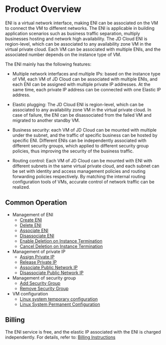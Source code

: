# Product Overview

ENI is a virtual network interface, making ENI can be associated on the VM to connect the VM to different networks. The ENI is applicable in building application scenarios such as business traffic separation, multiply businesses hosting and network high availability. The JD Cloud ENI is region-level, which can be associated to any availability zone VM in the virtual private cloud. Each VM can be associated with multiple ENIs, and the associated number depends on the instance type of VM.

The ENI mainly has the following features:

* Multiple network interfaces and multiple IPs: based on the instance type of VM, each VM of JD Cloud can be associated with multiple ENIs, and each ENI can be assigned with multiple private IP addresses. At the same time, each private IP address can be connected with one Elastic IP address.

* Elastic plugging: The JD Cloud ENI is region-level, which can be associated to any availability zone VM in the virtual private cloud. In case of failure, the ENI can be disassociated from the failed VM and migrated to another standby VM.

* Business security: each VM of JD Cloud can be mounted with multiple under the subnet, and the traffic of specific business can be hosted by specific ENI. Different ENIs can be independently associated with different security groups, which applied to different security group policies, thus improving the security of the business traffic.

* Routing control: Each VM of JD Cloud can be mounted with ENI with different subnets in the same virtual private cloud, and each subnet can be set with identity and access management policies and routing forwarding policies respectively. By matching the internal routing configuration tools of VMs, accurate control of network traffic can be realized.

## Common Operation

- Management of ENI
	- [Create ENI](../Operation-Guide/Elastic-Network-Interface-Management/Create-Elastic-Network-Interface.md)
	- [Delete ENI](../Operation-Guide/Elastic-Network-Interface-Management/Delete-Elastic-Network-Interface.md)
	- [Associate ENI](../Operation-Guide/Elastic-Network-Interface-Management/Associate-Elastic-Network-Interface.md)
	- [Disassociate ENI](../Operation-Guide/Elastic-Network-Interface-Management/Disassociate-Elastic-Network-Interface.md)
	- [Enable Deletion on Instance Termination](../Operation-Guide/Elastic-Network-Interface-Management/Enable-Delete-with-VM.md)
	- [Cancel Deletion on Instance Termination](../Operation-Guide/Elastic-Network-Interface-Management/Disable-Delete-with-VM.md)
- Management of private IP
	- [Assign Private IP](../Operation-Guide/Private-IP-Management/Assign-Secondary-IP.md)
	- [Release Private IP](../Operation-Guide/Private-IP-Management/Unassign-Secondary-IP.md)
	- [Associate Public Network IP](../Operation-Guide/Private-IP-Management/Associate-Elastic-IP.md)
	- [Disassociate Public Network IP](../Operation-Guide/Private-IP-Management/Disassociate-Elastic-IP.md)
- Management of security group
	- [Add Security Group](../Operation-Guide/Security-Group-Management/Associate-Security-Group.md)
	- [Remove Security Group](../Operation-Guide/Security-Group-Management/Disassociate-Security-Group.md)
- VM configuration
	- [Linux system temporary configuration](../Operation-Guide/VM-Configuration/Linux-Temporary-Configuration.md)
	- [Linux System Permanent Configuration](../Operation-Guide/VM-Configuration/Linux-Temporary-Configuration.md)

## Billing
The ENI service is free, and the elastic IP associated with the ENI is charged independently. For details, refer to: [Billing Instructions](../Pricing/Billing-Overview.md)

